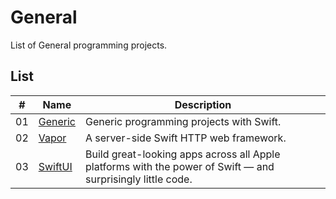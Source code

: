 # General

List of General programming projects.

## List

|  #  | Name                                  | Description                                                                                                 |
| ----| --------------------------------------| ------------------------------------------------------------------------------------------------------------|
|  01 | [Generic](./generic/README.md)        | Generic programming projects with Swift.                                                                    |
|  02 | [Vapor](./vapor/README.md)            | A server-side Swift HTTP web framework.                                                                     |
|  03 | [SwiftUI](./swiftui/README.md)        | Build great-looking apps across all Apple platforms with the power of Swift — and surprisingly little code. |
